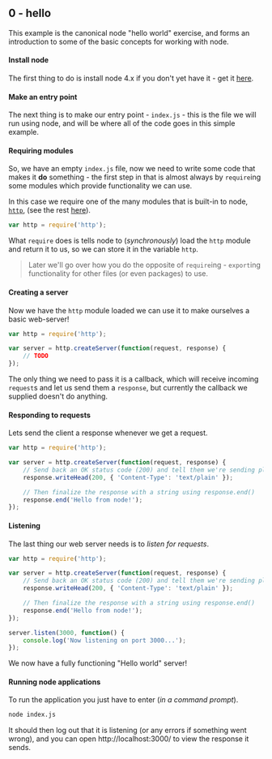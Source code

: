 ## 0 - hello

This example is the canonical node "hello world" exercise, and forms an introduction to some of the basic concepts for working with node.

#### Install node
The first thing to do is install node 4.x if you don't yet have it - get it [here](https://nodejs.org).

#### Make an entry point
The next thing is to make our entry point - `index.js` - this is the file we will run using node, and will be where all of the code goes in this simple example.

#### Requiring modules
So, we have an empty `index.js` file, now we need to write some code that makes it **do** something - the first step in that is almost always by `require`ing some modules which provide functionality we can use.

In this case we require one of the many modules that is built-in to node, [`http`](https://nodejs.org/api/http.html), (see the rest [here](https://nodejs.org/api/)).
```js
var http = require('http');
```
What `require` does is tells node to (*synchronously*) load the `http` module and return it to us, so we can store it in the variable `http`.

> Later we'll go over how you do the opposite of `require`ing - `export`ing functionality for other files (or even packages) to use.

#### Creating a server
Now we have the `http` module loaded we can use it to make ourselves a basic web-server!
```js
var http = require('http');

var server = http.createServer(function(request, response) {
    // TODO
});
```
The only thing we need to pass it is a callback, which will receive incoming `request`s and let us send them a `response`, but currently the callback we supplied doesn't do anything.

#### Responding to requests
Lets send the client a response whenever we get a request.
```js
var http = require('http');

var server = http.createServer(function(request, response) {
    // Send back an OK status code (200) and tell them we're sending plain text
    response.writeHead(200, { 'Content-Type': 'text/plain' });

    // Then finalize the response with a string using response.end()
    response.end('Hello from node!');
});
```

#### Listening
The last thing our web server needs is to *listen for requests*.
```js
var http = require('http');

var server = http.createServer(function(request, response) {
    // Send back an OK status code (200) and tell them we're sending plain text
    response.writeHead(200, { 'Content-Type': 'text/plain' });

    // Then finalize the response with a string using response.end()
    response.end('Hello from node!');
});

server.listen(3000, function() {
    console.log('Now listening on port 3000...');
});
```
We now have a fully functioning "Hello world" server!

#### Running node applications
To run the application you just have to enter (*in a command prompt*).
```sh
node index.js
```
It should then log out that it is listening (or any errors if something went wrong), and you can open http://localhost:3000/ to view the response it sends.
